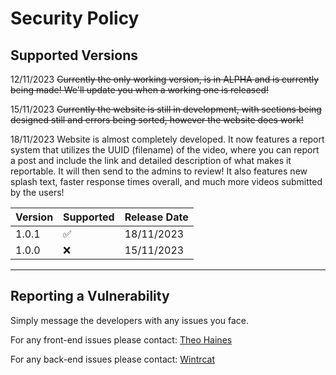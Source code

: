 # Security Policy


## Supported Versions
12/11/2023
~~Currently the only working version, is in ALPHA and is currently being made! We'll update you when a working one is released!~~

15/11/2023
~~Currently the website is still in development, with sections being designed still and errors being sorted, however the website does work!~~

18/11/2023
Website is almost completely developed. It now features a report system that utilizes the UUID (filename) of the video, where you can report a post and include the link and detailed description of what makes it reportable. It will then send to the admins to review! It also features new splash text, faster response times overall, and much more videos submitted by the users!

| Version | Supported          | Release Date |
| ------- | ------------------ | ------------ |
| 1.0.1   | :white_check_mark: | 18/11/2023   |
| 1.0.0   | :x:                | 15/11/2023   |

---
## Reporting a Vulnerability

Simply message the developers with any issues you face.



For any front-end issues please contact:
[Theo Haines](https://github.com/Theohaines)


For any back-end issues please contact:
[Wintrcat](https://github.com/WintrCat)
